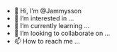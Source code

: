 - 👋 Hi, I’m @Jammysson
- 👀 I’m interested in ...
- 🌱 I’m currently learning ...
- 💞️ I’m looking to collaborate on ...
- 📫 How to reach me ...

<!---
Jammysson/Jammysson is a ✨ special ✨ repository because its `README.md` (this file) appears on your GitHub profile.
You can click the Preview link to take a look at your changes.
--->
